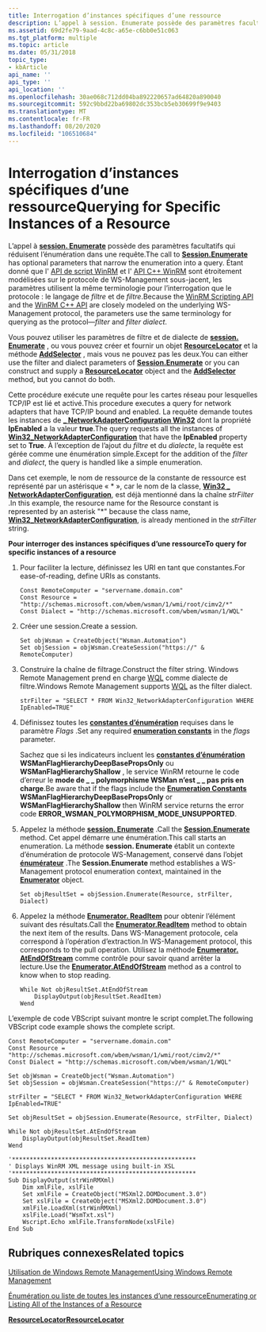 ```yaml
---
title: Interrogation d’instances spécifiques d’une ressource
description: L’appel à session. Enumerate possède des paramètres facultatifs qui réduisent l’énumération dans une requête.
ms.assetid: 69d2fe79-9aad-4c8c-a65e-c6bb0e51c063
ms.tgt_platform: multiple
ms.topic: article
ms.date: 05/31/2018
topic_type:
- kbArticle
api_name: ''
api_type: ''
api_location: ''
ms.openlocfilehash: 30ae068c712dd04ba892220657ad64820a890040
ms.sourcegitcommit: 592c9bbd22ba69802dc353bcb5eb30699f9e9403
ms.translationtype: MT
ms.contentlocale: fr-FR
ms.lasthandoff: 08/20/2020
ms.locfileid: "106510684"
---
```

# <a name="querying-for-specific-instances-of-a-resource"></a><span data-ttu-id="dec22-103">Interrogation d’instances spécifiques d’une ressource</span><span class="sxs-lookup"><span data-stu-id="dec22-103">Querying for Specific Instances of a Resource</span></span>

<span data-ttu-id="dec22-104">L’appel à [**session. Enumerate**](session-enumerate.md) possède des paramètres facultatifs qui réduisent l’énumération dans une requête.</span><span class="sxs-lookup"><span data-stu-id="dec22-104">The call to [**Session.Enumerate**](session-enumerate.md) has optional parameters that narrow the enumeration into a query.</span></span> <span data-ttu-id="dec22-105">Étant donné que l' [API de script WinRM](winrm-scripting-api.md) et l' [API C++ WinRM](winrm-c---api.md) sont étroitement modélisées sur le protocole de WS-Management sous-jacent, les paramètres utilisent la même terminologie pour l’interrogation que le protocole : le langage de *filtre* et de *filtre*.</span><span class="sxs-lookup"><span data-stu-id="dec22-105">Because the [WinRM Scripting API](winrm-scripting-api.md) and the [WinRM C++ API](winrm-c---api.md) are closely modeled on the underlying WS-Management protocol, the parameters use the same terminology for querying as the protocol—*filter* and *filter dialect*.</span></span>

<span data-ttu-id="dec22-106">Vous pouvez utiliser les paramètres de filtre et de dialecte de [**session. Enumerate**](session-enumerate.md) , ou vous pouvez créer et fournir un objet [**ResourceLocator**](resourcelocator.md) et la méthode [**AddSelector**](resourcelocator-addselector.md) , mais vous ne pouvez pas les deux.</span><span class="sxs-lookup"><span data-stu-id="dec22-106">You can either use the filter and dialect parameters of [**Session.Enumerate**](session-enumerate.md) or you can construct and supply a [**ResourceLocator**](resourcelocator.md) object and the [**AddSelector**](resourcelocator-addselector.md) method, but you cannot do both.</span></span>

<span data-ttu-id="dec22-107">Cette procédure exécute une requête pour les cartes réseau pour lesquelles TCP/IP est lié et activé.</span><span class="sxs-lookup"><span data-stu-id="dec22-107">This procedure executes a query for network adapters that have TCP/IP bound and enabled.</span></span> <span data-ttu-id="dec22-108">La requête demande toutes les instances de [**\_ NetworkAdapterConfiguration Win32**](/windows/desktop/CIMWin32Prov/win32-networkadapterconfiguration) dont la propriété **IpEnabled** a la valeur **true**.</span><span class="sxs-lookup"><span data-stu-id="dec22-108">The query requests all the instances of [**Win32\_NetworkAdapterConfiguration**](/windows/desktop/CIMWin32Prov/win32-networkadapterconfiguration) that have the **IpEnabled** property set to **True**.</span></span> <span data-ttu-id="dec22-109">À l’exception de l’ajout du *filtre* et du *dialecte*, la requête est gérée comme une énumération simple.</span><span class="sxs-lookup"><span data-stu-id="dec22-109">Except for the addition of the *filter* and *dialect*, the query is handled like a simple enumeration.</span></span>

<span data-ttu-id="dec22-110">Dans cet exemple, le nom de ressource de la constante de ressource est représenté par un astérisque « \* », car le nom de la classe, [**Win32 \_ NetworkAdapterConfiguration**](/windows/desktop/CIMWin32Prov/win32-networkadapterconfiguration), est déjà mentionné dans la chaîne *strFilter* .</span><span class="sxs-lookup"><span data-stu-id="dec22-110">In this example, the resource name for the Resource constant is represented by an asterisk "\*" because the class name, [**Win32\_NetworkAdapterConfiguration**](/windows/desktop/CIMWin32Prov/win32-networkadapterconfiguration), is already mentioned in the *strFilter* string.</span></span>

<span data-ttu-id="dec22-111">**Pour interroger des instances spécifiques d’une ressource**</span><span class="sxs-lookup"><span data-stu-id="dec22-111">**To query for specific instances of a resource**</span></span>

1.  <span data-ttu-id="dec22-112">Pour faciliter la lecture, définissez les URI en tant que constantes.</span><span class="sxs-lookup"><span data-stu-id="dec22-112">For ease-of-reading, define URIs as constants.</span></span>

    ```VB
    Const RemoteComputer = "servername.domain.com"
    Const Resource = "http://schemas.microsoft.com/wbem/wsman/1/wmi/root/cimv2/*"
    Const Dialect = "http://schemas.microsoft.com/wbem/wsman/1/WQL"
    ```

    

2.  <span data-ttu-id="dec22-113">Créer une session.</span><span class="sxs-lookup"><span data-stu-id="dec22-113">Create a session.</span></span>

    ```VB
    Set objWsman = CreateObject("Wsman.Automation")
    Set objSession = objWsman.CreateSession("https://" & RemoteComputer)
    ```

    

3.  <span data-ttu-id="dec22-114">Construire la chaîne de filtrage.</span><span class="sxs-lookup"><span data-stu-id="dec22-114">Construct the filter string.</span></span> <span data-ttu-id="dec22-115">Windows Remote Management prend en charge [WQL](/windows/desktop/WmiSdk/wql-sql-for-wmi) comme dialecte de filtre.</span><span class="sxs-lookup"><span data-stu-id="dec22-115">Windows Remote Management supports [WQL](/windows/desktop/WmiSdk/wql-sql-for-wmi) as the filter dialect.</span></span>

    ```VB
    strFilter = "SELECT * FROM Win32_NetworkAdapterConfiguration WHERE IpEnabled=TRUE"
    ```

    

4.  <span data-ttu-id="dec22-116">Définissez toutes les [**constantes d’énumération**](enumeration-constants.md) requises dans le paramètre *Flags* .</span><span class="sxs-lookup"><span data-stu-id="dec22-116">Set any required [**enumeration constants**](enumeration-constants.md) in the *flags* parameter.</span></span>

    <span data-ttu-id="dec22-117">Sachez que si les indicateurs incluent les [**constantes d’énumération**](enumeration-constants.md) **WSManFlagHierarchyDeepBasePropsOnly** ou **WSManFlagHierarchyShallow** , le service WinRM retourne le code d’erreur le **mode de \_ \_ polymorphisme WSMan n’est \_ \_ pas pris en charge**.</span><span class="sxs-lookup"><span data-stu-id="dec22-117">Be aware that if the flags include the [**Enumeration Constants**](enumeration-constants.md) **WSManFlagHierarchyDeepBasePropsOnly** or **WSManFlagHierarchyShallow** then WinRM service returns the error code **ERROR\_WSMAN\_POLYMORPHISM\_MODE\_UNSUPPORTED**.</span></span>

5.  <span data-ttu-id="dec22-118">Appelez la méthode [**session. Enumerate**](session-enumerate.md) .</span><span class="sxs-lookup"><span data-stu-id="dec22-118">Call the [**Session.Enumerate**](session-enumerate.md) method.</span></span> <span data-ttu-id="dec22-119">Cet appel démarre une énumération.</span><span class="sxs-lookup"><span data-stu-id="dec22-119">This call starts an enumeration.</span></span> <span data-ttu-id="dec22-120">La méthode **session. Enumerate** établit un contexte d’énumération de protocole WS-Management, conservé dans l’objet [**énumérateur**](enumerator.md) .</span><span class="sxs-lookup"><span data-stu-id="dec22-120">The **Session.Enumerate** method establishes a WS-Management protocol enumeration context, maintained in the [**Enumerator**](enumerator.md) object.</span></span>

    ```VB
    Set objResultSet = objSession.Enumerate(Resource, strFilter, Dialect)
    ```

    

6.  <span data-ttu-id="dec22-121">Appelez la méthode [**Enumerator. ReadItem**](enumerator-readitem.md) pour obtenir l’élément suivant des résultats.</span><span class="sxs-lookup"><span data-stu-id="dec22-121">Call the [**Enumerator.ReadItem**](enumerator-readitem.md) method to obtain the next item of the results.</span></span> <span data-ttu-id="dec22-122">Dans WS-Management protocole, cela correspond à l’opération d’extraction.</span><span class="sxs-lookup"><span data-stu-id="dec22-122">In WS-Management protocol, this corresponds to the pull operation.</span></span> <span data-ttu-id="dec22-123">Utilisez la méthode [**Enumerator. AtEndOfStream**](enumerator-atendofstream.md) comme contrôle pour savoir quand arrêter la lecture.</span><span class="sxs-lookup"><span data-stu-id="dec22-123">Use the [**Enumerator.AtEndOfStream**](enumerator-atendofstream.md) method as a control to know when to stop reading.</span></span>

    ```VB
    While Not objResultSet.AtEndOfStream
        DisplayOutput(objResultSet.ReadItem)
    Wend
    ```

    

<span data-ttu-id="dec22-124">L’exemple de code VBScript suivant montre le script complet.</span><span class="sxs-lookup"><span data-stu-id="dec22-124">The following VBScript code example shows the complete script.</span></span>


```VB
Const RemoteComputer = "servername.domain.com"
Const Resource = "http://schemas.microsoft.com/wbem/wsman/1/wmi/root/cimv2/*"
Const Dialect = "http://schemas.microsoft.com/wbem/wsman/1/WQL"

Set objWsman = CreateObject("Wsman.Automation")
Set objSession = objWsman.CreateSession("https://" & RemoteComputer)

strFilter = "SELECT * FROM Win32_NetworkAdapterConfiguration WHERE IpEnabled=TRUE"

Set objResultSet = objSession.Enumerate(Resource, strFilter, Dialect)

While Not objResultSet.AtEndOfStream
    DisplayOutput(objResultSet.ReadItem)
Wend

'****************************************************
' Displays WinRM XML message using built-in XSL
'****************************************************
Sub DisplayOutput(strWinRMXml)
    Dim xmlFile, xslFile
    Set xmlFile = CreateObject("MSXml2.DOMDocument.3.0") 
    Set xslFile = CreateObject("MSXml2.DOMDocument.3.0")
    xmlFile.LoadXml(strWinRMXml)
    xslFile.Load("WsmTxt.xsl")
    Wscript.Echo xmlFile.TransformNode(xslFile) 
End Sub
```



## <a name="related-topics"></a><span data-ttu-id="dec22-125">Rubriques connexes</span><span class="sxs-lookup"><span data-stu-id="dec22-125">Related topics</span></span>

<dl> <dt>

[<span data-ttu-id="dec22-126">Utilisation de Windows Remote Management</span><span class="sxs-lookup"><span data-stu-id="dec22-126">Using Windows Remote Management</span></span>](using-windows-remote-management.md)
</dt> <dt>

[<span data-ttu-id="dec22-127">Énumération ou liste de toutes les instances d’une ressource</span><span class="sxs-lookup"><span data-stu-id="dec22-127">Enumerating or Listing All of the Instances of a Resource</span></span>](enumerating-or-listing-all-instances-of-a-resource.md)
</dt> <dt>

[<span data-ttu-id="dec22-128">**ResourceLocator**</span><span class="sxs-lookup"><span data-stu-id="dec22-128">**ResourceLocator**</span></span>](resourcelocator.md)
</dt> </dl>

 

 